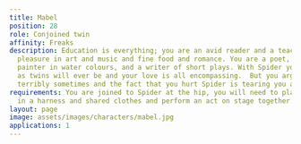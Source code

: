 ```yaml
---
title: Mabel
position: 28
role: Conjoined twin
affinity: Freaks
description: Education is everything; you are an avid reader and a teacher. You take
  pleasure in art and music and fine food and romance. You are a poet, an occasional
  painter in water colours, and a writer of short plays. With Spider you are as close
  as twins will ever be and your love is all encompassing.  But you argue and fight
  terribly sometimes and the fact that you hurt Spider is tearing you apart.
requirements: You are joined to Spider at the hip, you will need to play together
  in a harness and shared clothes and perform an act on stage together.
layout: page
image: assets/images/characters/mabel.jpg
applications: 1
---
```


